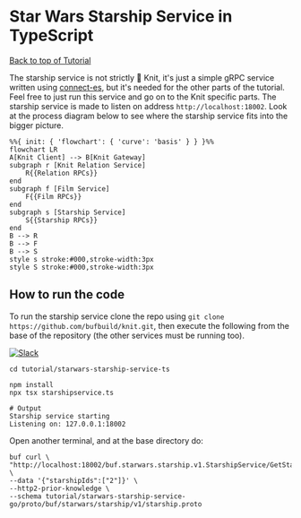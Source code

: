 # Star Wars Starship Service in TypeScript

[Back to top of Tutorial]

The starship service is not strictly 🧶 Knit, it's just a simple gRPC service
written using [connect-es], but it's needed for the other parts of the
tutorial. Feel free to just run this service and go on to the Knit
specific parts. The starship service is made to listen on address
`http://localhost:18002`. Look at the process diagram below
to see where the starship service fits into the bigger
picture.

```mermaid
%%{ init: { 'flowchart': { 'curve': 'basis' } } }%%
flowchart LR
A[Knit Client] --> B[Knit Gateway]
subgraph r [Knit Relation Service]
    R{{Relation RPCs}}
end
subgraph f [Film Service]
    F{{Film RPCs}}
end
subgraph s [Starship Service]
    S{{Starship RPCs}}
end
B --> R
B --> F
B --> S
style s stroke:#000,stroke-width:3px
style S stroke:#000,stroke-width:3px
```

## How to run the code
To run the starship service clone the repo using `git clone https://github.com/bufbuild/knit.git`,
then execute the following from the base of the repository (the other services must be running too).

[![Slack](https://img.shields.io/badge/If_you_need_help_talk_to_us_in_Slack-Buf-%23e01563)][badges_slack]
```
cd tutorial/starwars-starship-service-ts

npm install
npx tsx starshipservice.ts

# Output
Starship service starting
Listening on: 127.0.0.1:18002
```

Open another terminal, and at the base directory do:
```
buf curl \
"http://localhost:18002/buf.starwars.starship.v1.StarshipService/GetStarships" \
--data '{"starshipIds":["2"]}' \
--http2-prior-knowledge \
--schema tutorial/starwars-starship-service-go/proto/buf/starwars/starship/v1/starship.proto
```

[Back to top of Tutorial]: /tutorial
[github.com/bufbuild/knit]: https://github.com/bufbuild/knit
[connect-es]: https://github.com/bufbuild/connect-es
[badges_slack]: https://buf.build/links/slack